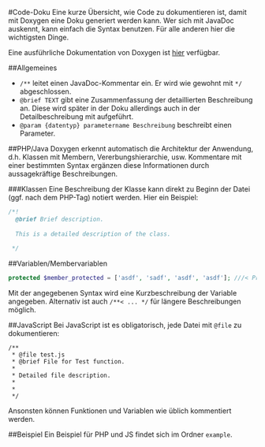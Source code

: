 #Code-Doku
Eine kurze Übersicht, wie Code zu dokumentieren ist, damit mit Doxygen eine Doku generiert werden kann.
Wer sich mit JavaDoc auskennt, kann einfach die Syntax benutzen. Für alle anderen hier die wichtigsten Dinge.

Eine ausführliche Dokumentation von Doxygen ist [hier](http://stack.nl/~dimitri/doxygen/manual/index.html) verfügbar.

##Allgemeines
* `/**` leitet einen JavaDoc-Kommentar ein. Er wird wie gewohnt mit `*/` abgeschlossen.
* `@brief TEXT` gibt eine Zusammenfassung der detaillierten Beschreibung an. Diese wird später in der Doku allerdings auch in der Detailbeschreibung mit aufgeführt.
* `@param {datentyp} parametername Beschreibung` beschreibt einen Parameter.

##PHP/Java
Doxygen erkennt automatisch die Architektur der Anwendung, d.h. Klassen mit Membern, Vererbungshierarchie, usw. Kommentare mit einer bestimmten Syntax ergänzen diese Informationen durch aussagekräftige Beschreibungen.

###Klassen
Eine Beschreibung der Klasse kann direkt zu Beginn der Datei (ggf. nach dem PHP-Tag) notiert werden. Hier ein Beispiel:
```php
/*!
  @brief Brief description.
 
  This is a detailed description of the class.
  
 */
```


##Variablen/Membervariablen
```php
protected $member_protected = ['asdf', 'sadf', 'asdf', 'asdf']; ///< Protected member of the Test class.
```
Mit der angegebenen Syntax wird eine Kurzbeschreibung der Variable angegeben. Alternativ ist auch `/**< ... */` für längere Beschreibungen möglich.

##JavaScript
Bei JavaScript ist es obligatorisch, jede Datei mit `@file` zu dokumentieren:
```javscript
/**
 * @file test.js
 * @brief File for Test function.
 *
 * Detailed file description.
 *
 *
 */
```

Ansonsten können Funktionen und Variablen wie üblich kommentiert werden.

##Beispiel
Ein Beispiel für PHP und JS findet sich im Ordner `example`.